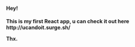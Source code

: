 <h4>Hey!<h4/>
<p>This is my first React app, u can check it out here http://ucandoit.surge.sh/</p>
<p>Thx.</p>


